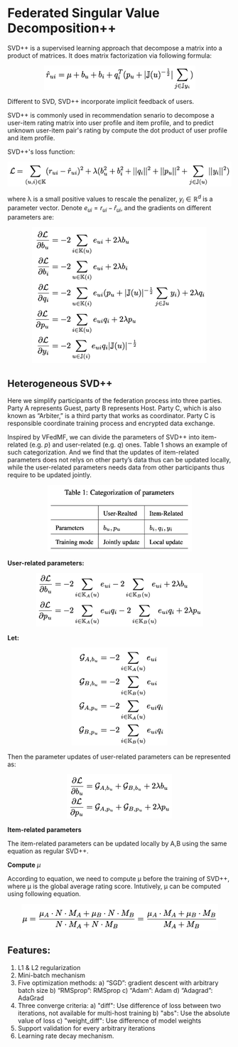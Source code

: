# Federated Singular Value Decomposition++

SVD++ is a  supervised learning approach that decompose a matrix into a product of matrices. It does matrix factorization via following formula:

<div style="text-align:center", align=center>
<img src="./images/fig1.png" alt="samples" width="341" height="55" /><br/>
</div>

Different to SVD, SVD++ incorporate implicit feedback of users.

SVD++ is commonly used in recommendation senario to decompose a user-item rating matrix into user profile and item profile, and to predict unknown user-item pair's rating by compute the dot product of user profile and item profile.

SVD++'s loss function:

<div style="text-align:center", align=center>
<img src="./images/LossFunction.png" alt="samples" width="529" height="55" /><br/>
</div>

where λ is a small positive values to rescale the penalizer, $y_i\in{\mathbb{R}^d}$ is a parameter vector. Denote $e_{ui}=r_{ui}-{\hat{r}}_{ui}$, and the gradients on different parameters are:

<div style="text-align:center", align=center>
<img src="./images/fig2.png" alt="samples" width="394" height="306" /><br/>
</div>

## Heterogeneous SVD++

Here we simplify participants of the federation process into three parties. Party A represents Guest, party B represents Host. Party C, which is also known as “Arbiter,” is a third party that works as coordinator. Party C is responsible coordinate training process and encrypted data exchange.

Inspired by VFedMF, we can divide the parameters of SVD++ into item-related (e.g. $p$) and user-related (e.g. $q$) ones. Table 1 shows an example of such categorization. And we find that the updates of item-related parameters does not relys on other party’s data thus can be updated locally, while the user-related parameters needs data from other participants thus require to be updated jointly.

<div style="text-align:center", align=center>
<img src="./images/table1.png" alt="samples" width="325" height="150" /><br/>
</div>

**User-related parameters:**

<div style="text-align:center", align=center>
<img src="./images/fig3.png" alt="samples" width="377" height="120" /><br/>
</div>

**Let:**

<div style="text-align:center", align=center>
<img src="./images/fig4.png" alt="samples" width="216" height="219" /><br/>
</div>

Then the parameter updates of user-related parameters can be represented as:

<div style="text-align:center", align=center>
<img src="./images/fig5.png" alt="samples" width="236" height="99" /><br/>
</div>

**Item-related parameters** 

The item-related parameters can be updated locally by A,B using the same equation as regular SVD++.

**Compute** $\mu$

According to equation, we need to compute µ before the training of SVD++, where µ is the global average rating score. Intutively, µ can be computed using following equation.

<div style="text-align:center", align=center>
<img src="./images/fig6.png" alt="samples" width="443" height="60" /><br/>
</div>

## Features:

1. L1 & L2 regularization
2. Mini-batch mechanism
3. Five optimization methods:
    a)	“SGD”: gradient descent with arbitrary batch size
    b) “RMSprop”: RMSprop
    c) “Adam”: Adam
    d) “Adagrad”: AdaGrad
4. Three converge criteria:
    a) "diff": Use difference of loss between two iterations, not available for multi-host training
    b) "abs": Use the absolute value of loss
    c) "weight_diff": Use difference of model weights
6. Support validation for every arbitrary iterations
7. Learning rate decay mechanism.